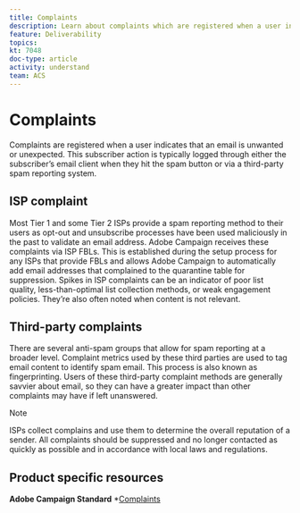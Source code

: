 ```yaml
---
title: Complaints
description: Learn about complaints which are registered when a user indicates that an email is unwanted or unexpected. 
feature: Deliverability
topics: 
kt: 7048
doc-type: article
activity: understand
team: ACS
---
```


# Complaints

Complaints are registered when a user indicates that an email is unwanted or unexpected. This subscriber action is typically logged through either the subscriber’s email client when they hit the spam button or via a third-party spam reporting system.

## ISP complaint

Most Tier 1 and some Tier 2 ISPs provide a spam reporting method to their users as opt-out and unsubscribe processes have been used maliciously in the past to validate an email address. Adobe Campaign receives these complaints via ISP FBLs. This is established during the setup process for any ISPs that provide FBLs and allows Adobe Campaign to automatically add email addresses that complained to the quarantine table for suppression. Spikes in ISP complaints can be an indicator of poor list quality, less-than-optimal list collection methods, or weak engagement policies. They’re also often noted when content is not relevant.

## Third-party complaints

There are several anti-spam groups that allow for spam reporting at a broader level. Complaint metrics used by these third parties are used to tag email content to identify spam email. This process is also known as fingerprinting. Users of these third-party complaint methods are generally savvier about email, so they can have a greater impact than other complaints may have if left unanswered.

>[!NOTE]
>
>ISPs collect complains and use them to determine the overall reputation of a sender. All complaints should be suppressed and no longer contacted as quickly as possible and in accordance with local laws and regulations.

## Product specific resources

**Adobe Campaign Standard**
*[Complaints](https://experienceleague.adobe.com/docs/campaign-standard/using/reporting/list-of-reports/complaints.html#reporting)